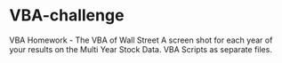 # VBA-challenge
VBA Homework - The VBA of Wall Street
A screen shot for each year of your results on the Multi Year Stock Data.
VBA Scripts as separate files.
